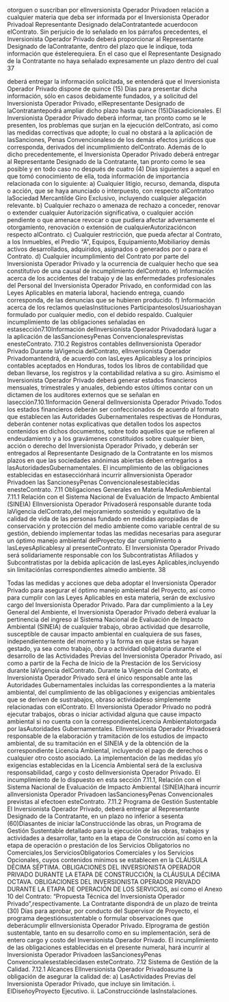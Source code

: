 otorguen o suscriban por elInversionista Operador Privadoen relación a cualquier materia que deba ser informada por el
Inversionista Operador Privadoal Representante Designado delaContratantede acuerdocon elContrato.
Sin perjuicio de lo señalado en los párrafos precedentes, el Inversionista Operador Privado deberá proporcionar al
Representante Designado de laContratante, dentro del plazo que le indique, toda información que éstelerequiera. En el
caso que el Representante Designado de la Contratante no haya señalado expresamente un plazo dentro del cual
37

deberá entregar la información solicitada, se entenderá que el Inversionista Operador Privado dispone de quince (15)
Días para presentar dicha información, sólo en casos debidamente fundados, y a solicitud del Inversionista Operador
Privado, elRepresentante Designado de laContratantepodrá ampliar dicho plazo hasta quince (15)Díasadicionales.
El Inversionista Operador Privado deberá informar, tan pronto como se le presenten, los problemas que surjan en la
ejecución delContrato, así como las medidas correctivas que adopte; lo cual no obstará a la aplicación de lasSanciones,
Penas Convencionaleso de los demás efectos jurídicos que corresponda, derivados del incumplimiento delContrato.
Además de lo dicho precedentemente, el Inversionista Operador Privado deberá entregar al Representante Designado
de la Contratante, tan pronto como le sea posible y en todo caso no después de cuatro (4) Días siguientes a aquel en
que tomó conocimiento de ella, toda información de importancia relacionada con lo siguiente:
a) Cualquier litigio, recurso, demanda, disputa o acción, que se haya anunciado o interpuesto, con respecto
alContratoo laSociedad Mercantilde Giro Exclusivo, incluyendo cualquier alegación relevante.
b) Cualquier rechazo o amenaza de rechazo a conceder, renovar o extender cualquier Autorización
significativa, o cualquier acción pendiente o que amenace revocar o que pudiera afectar adversamente el
otorgamiento, renovación o extensión de cualquierAutorizacióncon respecto alContrato.
c) Cualquier restricción, que pueda afectar al Contrato, a los Inmuebles, el Predio “A”, Equipos,
Equipamiento,Mobiliarioy demás activos desarrollados, adquiridos, asignados o generados por o para el
Contrato.
d) Cualquier incumplimiento del Contrato por parte del Inversionista Operador Privado y la ocurrencia de
cualquier hecho que sea constitutivo de una causal de incumplimiento delContrato.
e) Información acerca de los accidentes del trabajo y de las enfermedades profesionales del Personal del
Inversionista Operador Privado, en conformidad con las Leyes Aplicables en materia laboral, haciendo
entrega, cuando corresponda, de las denuncias que se hubieren producido.
f) Información acerca de los reclamos quelasInstituciones ParticipantesolosUsuarioshayan formulado por
cualquier medio, con el debido respaldo.
Cualquier incumplimiento de las obligaciones señaladas en estasección7.10Información delInversionista Operador
Privadodará lugar a la aplicación de lasSancionesyPenas Convencionalesprevistas enesteContrato.
7.10.2 Registros contables delInversionista Operador Privado
Durante laVigencia delContrato, elInversionista Operador Privadomantendrá, de acuerdo con lasLeyes Aplicablesy a
los principios contables aceptados en Honduras, todos los libros de contabilidad que deban llevarse, los registros y la
contabilidad relativa a su giro. Asimismo el Inversionista Operador Privado deberá generar estados financieros
mensuales, trimestrales y anuales, debiendo estos últimos contar con un dictamen de los auditores externos que se
señalan en lasección7.10.1Información General delInversionista Operador Privado.Todos los estados financieros
deberán ser confeccionados de acuerdo al formato que establecen las Autoridades Gubernamentales respectivas de
Honduras, deberán contener notas explicativas que detallen todos los aspectos contenidos en dichos documentos, sobre
todo aquellos que se refieren al endeudamiento y a los gravámenes constituidos sobre cualquier bien, acción o derecho
del Inversionista Operador Privado, y deberán ser entregados al Representante Designado de la Contratante en los
mismos plazos en que las sociedades anónimas abiertas deben entregarlos a lasAutoridadesGubernamentales.
El incumplimiento de las obligaciones establecidas en estasecciónhará incurrir alInversionista Operador Privadoen las
SancionesyPenas Convencionalesestablecidas enesteContrato.
7.11 Obligaciones Generales en Materia MedioAmbiental
7.11.1 Relación con el Sistema Nacional de Evaluación de Impacto Ambiental (SINEIA)
ElInversionista Operador Privadoserá responsable durante toda laVigencia delContrato,del mejoramiento sostenido y
equitativo de la calidad de vida de las personas fundado en medidas apropiadas de conservación y protección del medio
ambiente como variable central de su gestión, debiendo implementar todas las medidas necesarias para asegurar un
óptimo manejo ambiental delProyectoy dar cumplimiento a lasLeyesAplicablesy al presenteContrato.
El Inversionista Operador Privado será solidariamente responsable con los Subcontratistas Afiliados y Subcontratistas
por la debida aplicación de lasLeyes Aplicables,incluyendo sin limitaciónlas correspondientes almedio ambiente.
38

Todas las medidas y acciones que deba adoptar el Inversionista Operador Privado para asegurar el óptimo manejo
ambiental del Proyecto, así como para cumplir con las Leyes Aplicables en esta materia, serán de exclusivo cargo del
Inversionista Operador Privado.
Para dar cumplimiento a la Ley General del Ambiente, el Inversionista Operador Privado deberá evaluar la pertinencia
del ingreso al Sistema Nacional de Evaluación de Impacto Ambiental (SINEIA) de cualquier trabajo, obrao actividad que
desarrolle, susceptible de causar impacto ambiental en cualquiera de sus fases, independientemente del momento y la
forma en que éstas se hayan gestado, ya sea como trabajo, obra o actividad obligatoria durante el desarrollo de las
Actividades Previas del Inversionista Operador Privado, así como a partir de la Fecha de Inicio de la Prestación de los
Serviciosy durante laVigencia delContrato.
Durante la Vigencia del Contrato, el Inversionista Operador Privado será el único responsable ante las Autoridades
Gubernamentales incluidas las correspondientes a la materia ambiental, del cumplimiento de las obligaciones y
exigencias ambientales que se deriven de sustrabajos, obraso actividadeso simplemente relacionadas con elContrato.
El Inversionista Operador Privado no podrá ejecutar trabajos, obras o iniciar actividad alguna que cause impacto
ambiental si no cuenta con la correspondienteLicencia Ambientalotorgada por lasAutoridades Gubernamentales.
ElInversionista Operador Privadoserá responsable de la elaboración y tramitación de los estudios de impacto ambiental,
de su tramitación en el SINEIA y de la obtención de la correspondiente Licencia Ambiental, incluyendo el pago de
derechos o cualquier otro costo asociado.
La implementación de las medidas y/o exigencias establecidas en la Licencia Ambiental será de la exclusiva
responsabilidad, cargo y costo delInversionista Operador Privado.
El incumplimiento de lo dispuesto en esta sección 7.11.1, Relación con el Sistema Nacional de Evaluación de
Impacto Ambiental (SINEIA)hará incurrir alInversionista Operador Privadoen lasSancionesyPenas Convencionales
previstas al efectoen esteContrato.
7.11.2 Programa de Gestión Sustentable
El Inversionista Operador Privado, deberá entregar al Representante Designado de la Contratante, en un plazo no
inferior a sesenta (60)Díasantes de iniciar laConstrucciónde las obras, un Programa de Gestión Sustentable detallado
para la ejecución de las obras, trabajos y actividades a desarrollar, tanto en la etapa de Construcción así como en la
etapa de operación o prestación de los Servicios Obligatorios no Comerciales,los ServiciosObligatorios Comerciales y
los Servicios Opcionales, cuyos contenidos mínimos se establecen en la CLÁUSULA DÉCIMA SÉPTIMA.
OBLIGACIONES DEL INVERSIONISTA OPERADOR PRIVADO DURANTE LA ETAPA DE CONSTRUCCIÓN, la
CLÁUSULA DÉCIMA OCTAVA. OBLIGACIONES DEL INVERSIONISTA OPERADOR PRIVADO DURANTE LA
ETAPA DE OPERACIÓN DE LOS SERVICIOS, así como el Anexo 10 del Contrato: “Propuesta Técnica del
Inversionista Operador Privado”,respectivamente.
La Contratante dispondrá de un plazo de treinta (30) Días para aprobar, por conducto del Supervisor de Proyecto, el
programa degestiónsustentable o formular observaciones que deberácumplir elInversionista Operador Privado.
Elprograma de gestión sustentable, tanto en su desarrollo como en su implementación, será de entero cargo y costo del
Inversionista Operador Privado.
El incumplimiento de las obligaciones establecidas en el presente numeral, hará incurrir al Inversionista Operador
Privadoen lasSancionesyPenas Convencionalesestablecidasen esteContrato.
7.12 Sistema de Gestión de la Calidad.
7.12.1 Alcances
ElInversionista Operador Privadoasume la obligación de asegurar la calidad de:
a) LasActividades Previas del Inversionista Operador Privado, que incluye sin limitación.
i. ElDiseñoyProyecto Ejecutivo.
ii. LaConstrucciónde lasInstalaciones.
